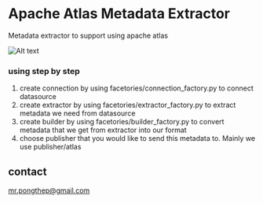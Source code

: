 # Apache Atlas Metadata Extractor
Metadata extractor to support using apache atlas

![Alt text](docs/images/architecture_flow.png?raw=true)

### using step by step
1. create connection by using facetories/connection_factory.py to connect datasource
2. create extractor by using facetories/extractor_factory.py to extract metadata we need from datasource
3. create builder by using facetories/builder_factory.py to convert metadata that we get from extractor into our format
4. choose publisher that you would like to send this metadata to. Mainly we use publisher/atlas

## contact
mr.pongthep@gmail.com